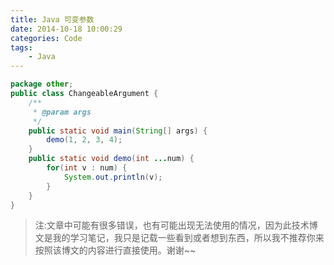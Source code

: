 ```yaml
---
title: Java 可变参数
date: 2014-10-18 10:00:29
categories: Code
tags:
	- Java
---
```


``` java
package other;
public class ChangeableArgument {
	/**
	 * @param args
	 */
	public static void main(String[] args) {
	    demo(1, 2, 3, 4);
	}
	public static void demo(int ...num) {
	    for(int v : num) {
	        System.out.println(v);
	    }
	}
}
```


> 注:文章中可能有很多错误，也有可能出现无法使用的情况，因为此技术博文是我的学习笔记，我只是记载一些看到或者想到东西，所以我不推荐你来按照该博文的内容进行直接使用。谢谢~~